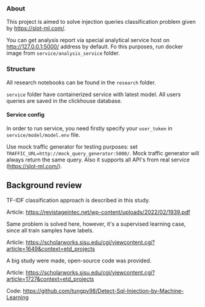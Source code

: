 ### About

This project is aimed to solve injection queries classification problem given by https://slot-ml.com/.

You can get analysis report via special analytical service host on http://127.0.0.1:5000/ address by default.
Fo this purposes, run docker image from `service/analysis_service` folder.

### Structure

All research notebooks can be found in the `research` folder.

`service` folder have containerized service with latest model.
All users queries are saved in the clickhouse database.

#### Service config

In order to run service, you need firstly specify your `user_token` in `service/model/model.env` file.

Use mock traffic generator for testing purposes: set `TRAFFIC_URL=http://mock_query_generator:5000/`.
Mock traffic generator will always return the same query. Also it supports all API's from real service (https://slot-ml.com/).



## Background review

TF-IDF classification approach is described in this study.

Article: https://revistageintec.net/wp-content/uploads/2022/02/1939.pdf 


Same problem is solved here, however, it's a supervised learning case, since all train samples have labels.

Article: https://scholarworks.sjsu.edu/cgi/viewcontent.cgi?article=1649&context=etd_projects


A big study were made, open-source code was provided.

Article: https://scholarworks.sjsu.edu/cgi/viewcontent.cgi?article=1727&context=etd_projects

Code: https://github.com/tungpv98/Detect-Sql-Injection-by-Machine-Learning